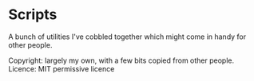 Scripts
=======

A bunch of utilities I've cobbled together which might come in handy for other
people.

Copyright: largely my own, with a few bits copied from other people.
Licence: MIT permissive licence


